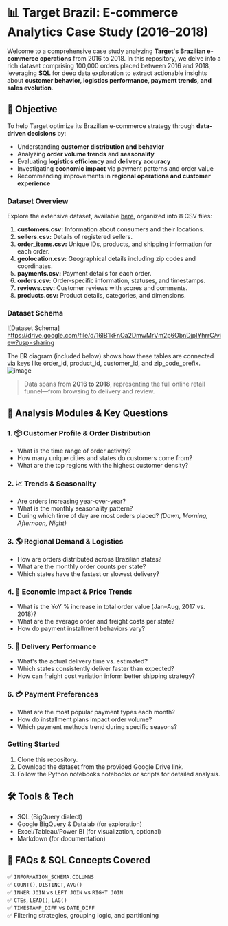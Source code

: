 # 📊 Target Brazil: E-commerce Analytics Case Study (2016–2018) 

Welcome to a comprehensive case study analyzing **Target's Brazilian e-commerce operations** from 2016 to 2018. In this repository, we delve into a rich dataset comprising 100,000 orders placed between 2016 and 2018, leveraging **SQL** for deep data exploration to extract actionable insights about **customer behavior, logistics performance, payment trends, and sales evolution**. 

## 🎯 Objective

To help Target optimize its Brazilian e-commerce strategy through **data-driven decisions** by:

- Understanding **customer distribution and behavior**
- Analyzing **order volume trends** and **seasonality**
- Evaluating **logistics efficiency** and **delivery accuracy**
- Investigating **economic impact** via payment patterns and order value
- Recommending improvements in **regional operations and customer experience**


### Dataset Overview
Explore the extensive dataset, available [here](https://drive.google.com/drive/folders/1TGEc66YKbD443nslRi1bWgVd238gJCnb), organized into 8 CSV files:

1. **customers.csv:** Information about consumers and their locations.
2. **sellers.csv:** Details of registered sellers.
3. **order_items.csv:** Unique IDs, products, and shipping information for each order.
4. **geolocation.csv:** Geographical details including zip codes and coordinates.
5. **payments.csv:** Payment details for each order.
6. **orders.csv:** Order-specific information, statuses, and timestamps.
7. **reviews.csv:** Customer reviews with scores and comments.
8. **products.csv:** Product details, categories, and dimensions.

### Dataset Schema
![Dataset Schema] https://drive.google.com/file/d/16lB1kFnOa2DmwMrVm2p6ObnDjpIYhrrC/view?usp=sharing

The ER diagram (included below) shows how these tables are connected via keys like order_id, product_id, customer_id, and zip_code_prefix.
![image](https://github.com/user-attachments/assets/f9a83d4c-1560-4682-8e05-77d1bb347b86)

> Data spans from **2016 to 2018**, representing the full online retail funnel—from browsing to delivery and review.

## 🧪 Analysis Modules & Key Questions

### 1. 📦 Customer Profile & Order Distribution

- What is the time range of order activity?
- How many unique cities and states do customers come from?
- What are the top regions with the highest customer density?

### 2. 📈 Trends & Seasonality

- Are orders increasing year-over-year?
- What is the monthly seasonality pattern?
- During which time of day are most orders placed? *(Dawn, Morning, Afternoon, Night)*

### 3. 🌎 Regional Demand & Logistics

- How are orders distributed across Brazilian states?
- What are the monthly order counts per state?
- Which states have the fastest or slowest delivery?

### 4. 💸 Economic Impact & Price Trends

- What is the YoY % increase in total order value (Jan–Aug, 2017 vs. 2018)?
- What are the average order and freight costs per state?
- How do payment installment behaviors vary?

### 5. 🚚 Delivery Performance

- What's the actual delivery time vs. estimated?
- Which states consistently deliver faster than expected?
- How can freight cost variation inform better shipping strategy?

### 6. 💳 Payment Preferences

- What are the most popular payment types each month?
- How do installment plans impact order volume?
- Which payment methods trend during specific seasons?

### Getting Started
1. Clone this repository.
2. Download the dataset from the provided Google Drive link.
3. Follow the Python notebooks notebooks or scripts for detailed analysis.

## 🛠️ Tools & Tech

- SQL (BigQuery dialect)
- Google BigQuery & Datalab (for exploration)
- Excel/Tableau/Power BI (for visualization, optional)
- Markdown (for documentation)

## 📌 FAQs & SQL Concepts Covered

✅ `INFORMATION_SCHEMA.COLUMNS`  
✅ `COUNT()`, `DISTINCT`, `AVG()`  
✅ `INNER JOIN` vs `LEFT JOIN` vs `RIGHT JOIN`  
✅ `CTEs`, `LEAD()`, `LAG()`  
✅ `TIMESTAMP_DIFF` vs `DATE_DIFF`  
✅ Filtering strategies, grouping logic, and partitioning 
